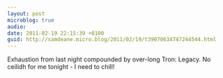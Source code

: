 ```yaml
---
layout: post
microblog: true
audio: 
date: 2011-02-19 22:15:39 +0100
guid: http://samdeane.micro.blog/2011/02/19/t39070634747244544.html
---
```

Exhaustion from last night compounded by over-long Tron: Legacy. No ceilidh for me tonight - I need to chill!
